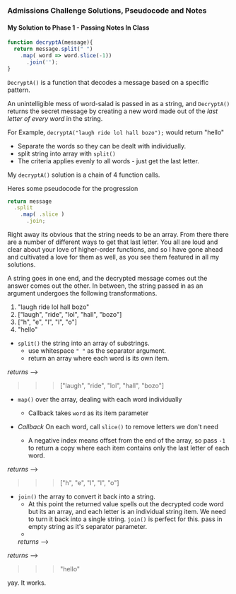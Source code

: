 ### Admissions Challenge Solutions, Pseudocode and Notes


#### My Solution to Phase 1 - Passing Notes In Class

```js
function decryptA(message){
  return message.split(" ")
    .map( word => word.slice(-1))
      .join('');
}
```

`DecryptA()` is a function that decodes a message based on a specific pattern.   

An unintelligible mess of word-salad is passed in as a string, and `DecryptA()` returns the secret message by creating a new word made out of the *last letter of every word* in the string.  

For Example, `decryptA("laugh ride lol hall bozo");` would return "hello"  

* Separate the words so they can be dealt with individually.  
* split string into array with `split()`
* The criteria applies evenly to all words - just get the last letter. 
 
My `decryptA()` solution is a chain of 4 function calls. 

Heres some pseudocode for the progression

```js
return message 
  .split 
    .map( .slice ) 
      .join;
```
Right away its obvious that the string needs to be an array. From there there are a number of different ways to get that last letter. You all are loud and clear about your love of higher-order functions, and so I have gone ahead and cultivated a love for them as well, as you see them featured in all my solutions. 

A string goes in one end, and the decrypted message comes out the answer comes out the other. 
In between, the string passed in as an argument undergoes the following transformations.  

1. "laugh ride lol hall bozo"
2. ["laugh", "ride", "lol", "hall", "bozo"]
3. ["h", "e", "l", "l", "o"]
4. "hello"



* `split()` the string into an array of substrings.
  - use whitespace `" "` as the separator argument.
  - return an array where each word is its own item.

*returns* -->
>>>["laugh", "ride", "lol", "hall", "bozo"]


* `map()` over the array, dealing with each word individually
  - Callback takes `word` as its item parameter


*  *Callback* On each word, call `slice()` to remove letters we don't need
    + A negative index means offset from the end of the array, so pass `-1` to return a copy where each item contains only the last letter of each word. 

*returns* -->
>>>["h", "e", "l", "l", "o"]

  
* `join()` the array to convert it back into a string.
  - At this point the returned value spells out the decrypted code word but its an array, and each letter is an individual string item. We need to turn it back into a single string. `join()` is perfect for this. pass in empty string as it's separator parameter.
  - 
  *returns* -->

*returns* -->
>>>"hello"

yay. It works. 
